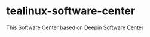 tealinux-software-center
========================

This Software Center based on Deepin Software Center